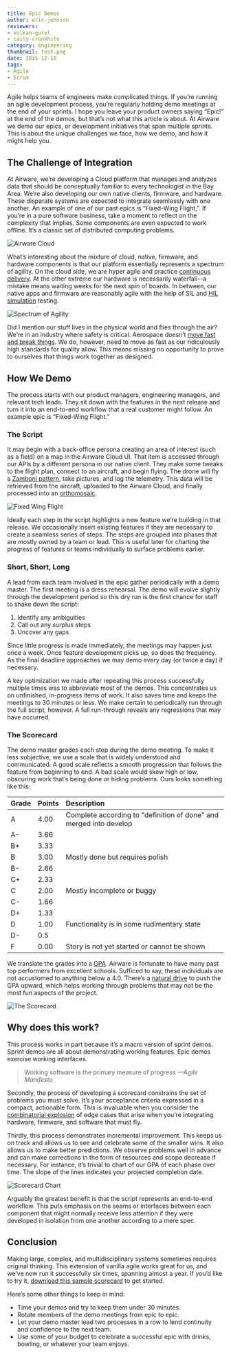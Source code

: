 ```yaml
---
title: Epic Demos
author: eric-johnson
reviewers:
- volkan-gurel
- caity-cronkhite
category: engineering
thumbnail: test.png
date: 2015-12-10
tags:
- Agile
- Scrum
---
```


Agile helps teams of engineers make complicated things. If you’re running an agile development process, you’re regularly holding demo meetings at the end of your sprints. I hope you leave your product owners saying “Epic!” at the end of the demos, but that’s not what this article is about. At Airware we demo our epics, or development initiatives that span multiple sprints. This is about the unique challenges we face, how we demo, and how it might help you.

The Challenge of Integration
----------------------------
At Airware, we’re developing a Cloud platform that manages and analyzes data that should be conceptually familiar to every technologist in the Bay Area. We’re also developing our own native clients, firmware, and hardware. These disparate systems are expected to integrate seamlessly with one another. An example of one of our past epics is “Fixed-Wing Flight,”. If you’re in a pure software business, take a moment to reflect on the complexity that implies. Some components are even expected to work offline. It’s a classic set of distributed computing problems.

![Airware Cloud](https://placehold.it/625x300)

What’s interesting about the mixture of cloud, native, firmware, and hardware components is that our platform essentially represents a spectrum of agility. On the cloud side, we are hyper agile and practice [continuous delivery](https://en.wikipedia.org/wiki/Continuous_delivery). At the other extreme our hardware is necessarily waterfall--a mistake means waiting weeks for the next spin of boards. In between, our native apps and firmware are reasonably agile with the help of SIL and [HIL simulation](https://en.wikipedia.org/wiki/Hardware-in-the-loop_simulation) testing.

![Spectrum of Agility](https://placehold.it/625x300)

Did I mention our stuff lives in the physical world and flies through the air? We’re in an industry where safety is critical. Aerospace doesn’t [move fast and break things](http://www.businessinsider.com/mark-zuckerberg-2010-10). We do, however, need to move as fast as our ridiculously high standards for quality allow. This means missing no opportunity to prove to ourselves that things work together as designed.

How We Demo
-----------

The process starts with our product managers, engineering managers, and relevant tech leads. They sit down with the features in the next release and turn it into an end-to-end workflow that a real customer might follow. An example epic is “Fixed-Wing Flight.”

### The Script

It may begin with a back-office persona creating an area of interest (such as a field) on a map in the Airware Cloud UI. That item is accessed through our APIs by a different persona in our native client. They make some tweaks to the flight plan, connect to an aircraft, and begin flying. The drone will fly a [Zamboni pattern](https://en.wikipedia.org/wiki/Ice_resurfacer), take pictures, and log the telemetry. This data will be retrieved from the aircraft, uploaded to the Airware Cloud, and finally processed into an [orthomosaic](https://en.wikipedia.org/wiki/Orthophoto).

![Fixed Wing Flight](https://placehold.it/625x300)

Ideally each step in the script highlights a new feature we’re building in that release. We occasionally insert existing features if they are necessary to create a seamless series of steps. The steps are grouped into phases that are mostly owned by a team or lead. This is useful later for charting the progress of features or teams individually to surface problems earlier.

### Short, Short, Long

A lead from each team involved in the epic gather periodically with a demo master. The first meeting is a dress rehearsal. The demo will evolve slightly through the development period so this dry run is the first chance for staff to shake down the script:

1. Identify any ambiguities
2. Call out any surplus steps
3. Uncover any gaps

Since little progress is made immediately, the meetings may happen just once a week. Once feature development picks up, so does the frequency. As the final deadline approaches we may demo every day (or twice a day) if necessary.

A key optimization we made after repeating this process successfully multiple times was to abbreviate most of the demos. This concentrates us on unfinished, in-progress items of work. It also saves time and keeps the meetings to 30 minutes or less. We make certain to periodically run through the full script, however. A full run-through reveals any regressions that may have occurred.

### The Scorecard

The demo master grades each step during the demo meeting. To make it less subjective, we use a scale that is widely understood and communicated. A good scale reflects a smooth progression that follows the feature from beginning to end. A bad scale would skew high or low, obscuring work that’s being done or hiding problems. Ours looks something like this:

Grade|Points|Description
-----|------|:----------
A    |4.00  |Complete according to "definition of done" and merged into develop
A-   |3.66  |
B+   |3.33  |
B    |3.00  |Mostly done but requires polish
B-   |2.66  |
C+   |2.33  |
C    |2.00  |Mostly incomplete or buggy
C-   |1.66  |
D+   |1.33  |
D    |1.00  |Functionality is in some rudimentary state
D-   | 0.5  |
F    |0.00  |Story is not yet started or cannot be shown

We translate the grades into a [GPA](https://en.wikipedia.org/wiki/Grading_(education)). Airware is fortunate to have many past top performers from excellent schools. Sufficed to say, these individuals are not accustomed to anything below a 4.0. There’s a [natural drive](https://en.wikipedia.org/wiki/Gamification) to push the GPA upward, which helps working through problems that may not be the most fun aspects of the project.

![The Scorecard](https://placehold.it/625x300)

Why does this work?
-------------------

This process works in part because it’s a macro version of sprint demos. Sprint demos are all about demonstrating working features. Epic demos exercise working interfaces.

> Working software is the primary measure of progress <cite>—Agile Manifesto</cite>

Secondly, the process of developing a scorecard constrains the set of problems you must solve. It’s your acceptance criteria expressed in a compact, actionable form. This is invaluable when you consider the [combinatorial explosion](https://en.wikipedia.org/wiki/Combinatorial_explosion) of edge cases that arise when you’re integrating hardware, firmware, and software that must fly.

Thirdly, this process demonstrates incremental improvement. This keeps us on track and allows us to see and celebrate some of the smaller wins. It also allows us to make better predictions. We observe problems well in advance and can make corrections in the form of resources and scope decrease if necessary. For instance, it’s trivial to chart of our GPA of each phase over time. The slope of the lines indicates your projected completion date.

![Scorecard Chart](https://placehold.it/625x300)

Arguably the greatest benefit is that the script represents an end-to-end workflow. This puts emphasis on the seams or interfaces between each component that might normally receive less attention if they were developed in isolation from one another according to a mere spec.

Conclusion
----------

Making large, complex, and multidisciplinary systems sometimes requires original thinking. This extension of vanilla agile works great for us, and we’ve now run it successfully six times, spanning almost a year. If you’d like to try it, [download this sample scorecard](http://example.com) to get started.

Here’s some other things to keep in mind:

* Time your demos and try to keep them under 30 minutes.
* Rotate members of the demo meetings from epic to epic.
* Let your demo master lead two processes in a row to lend continuity and confidence to the next team.
* Use some of your budget to celebrate a successful epic with drinks, bowling, or whatever your team enjoys.
